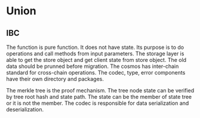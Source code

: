 # Union

## IBC

The function is pure function. It does not have state. Its purpose is to do operations and call methods from input parameters. The storage layer is able to get the store object and get client state from store object. The old data should be prunned before migration. The cosmos has inter-chain standard for cross-chain operations. The codec, type, error components have their own directory and packages. 

The merkle tree is the proof mechanism. The tree node state can be verified by tree root hash and state path. The state can be the member of state tree or it is not the member. The codec is responsible for data serialization and deserialization. 
